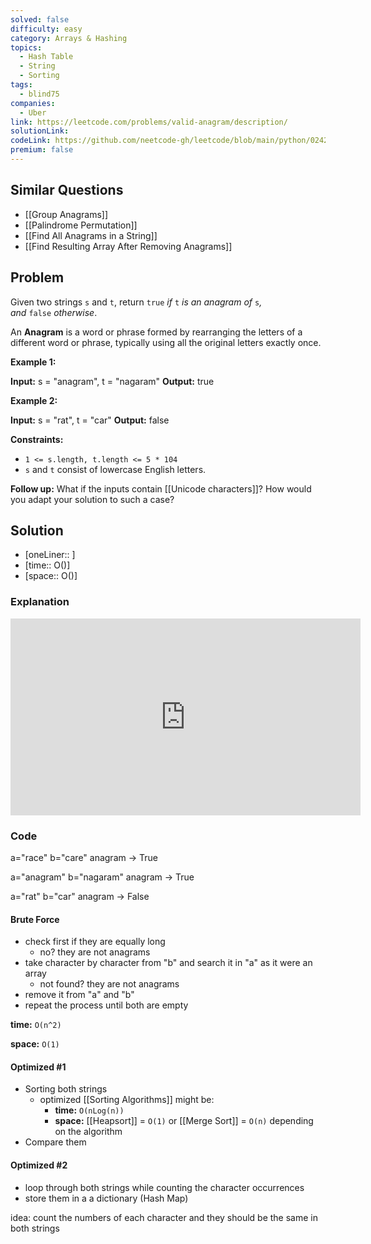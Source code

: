 ```yaml
---
solved: false
difficulty: easy
category: Arrays & Hashing
topics:
  - Hash Table
  - String
  - Sorting
tags:
  - blind75
companies:
  - Uber
link: https://leetcode.com/problems/valid-anagram/description/
solutionLink: 
codeLink: https://github.com/neetcode-gh/leetcode/blob/main/python/0242-valid-anagram.py
premium: false
---
```

## Similar Questions

- [[Group Anagrams]]
- [[Palindrome Permutation]]
- [[Find All Anagrams in a String]]
- [[Find Resulting Array After Removing Anagrams]]
## Problem

Given two strings `s` and `t`, return `true` _if_ `t` _is an anagram of_ `s`_, and_ `false` _otherwise_.

An **Anagram** is a word or phrase formed by rearranging the letters of a different word or phrase, typically using all the original letters exactly once.

**Example 1:**

**Input:** s = "anagram", t = "nagaram"
**Output:** true

**Example 2:**

**Input:** s = "rat", t = "car"
**Output:** false

**Constraints:**

- `1 <= s.length, t.length <= 5 * 104`
- `s` and `t` consist of lowercase English letters.

**Follow up:** What if the inputs contain [[Unicode characters]]? How would you adapt your solution to such a case?
## Solution

- [oneLiner:: ]
- [time:: O()]
- [space:: O()]

### Explanation

<iframe width="560" height="315" src="https://www.youtube.com/embed/9UtInBqnCgA?si=2aQars0febQ3-TOG" title="YouTube video player" frameborder="0" allow="accelerometer; autoplay; clipboard-write; encrypted-media; gyroscope; picture-in-picture; web-share" referrerpolicy="strict-origin-when-cross-origin" allowfullscreen></iframe>

### Code

a="race"
b="care"
anagram -> True

a="anagram"
b="nagaram"
anagram -> True

a="rat"
b="car"
anagram -> False

#### Brute Force

- check first if they are equally long
	- no? they are not anagrams
- take character by character from "b" and search it in "a" as it were an array
	- not found? they are not anagrams
- remove it from "a" and "b"
- repeat the process until both are empty

**time:** `O(n^2)`

**space:** `O(1)`

#### Optimized #1

- Sorting both strings
	- optimized [[Sorting Algorithms]] might be:
		- **time:** `O(nLog(n))`
		- **space:** [[Heapsort]] = `O(1)` or [[Merge Sort]] = `O(n)` depending on the algorithm
- Compare them

#### Optimized #2

- loop through both strings while counting the character occurrences
- store them in a a dictionary (Hash Map)

idea: count the numbers of each character and they should be the same in both strings


```python
```